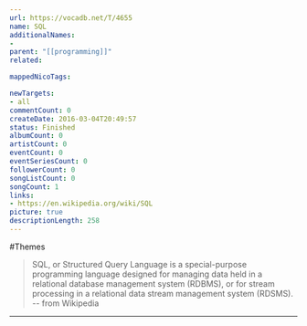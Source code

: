 ```yaml
---
url: https://vocadb.net/T/4655
name: SQL
additionalNames: 
- 
parent: "[[programming]]"
related:

mappedNicoTags:

newTargets:
- all
commentCount: 0
createDate: 2016-03-04T20:49:57
status: Finished
albumCount: 0
artistCount: 0
eventCount: 0
eventSeriesCount: 0
followerCount: 0
songListCount: 0
songCount: 1
links: 
- https://en.wikipedia.org/wiki/SQL
picture: true
descriptionLength: 258
---
```


#Themes

>SQL, or Structured Query Language is a special-purpose programming language designed for managing data held in a relational database management system (RDBMS), or for stream processing in a relational data stream management system (RDSMS).
-- from Wikipedia

---

